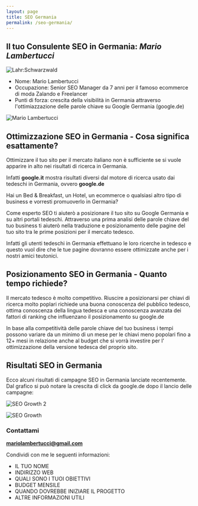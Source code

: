 ```yaml
---
layout: page
title: SEO Germania
permalink: /seo-germania/
---
```



## Il tuo Consulente SEO in Germania: *Mario Lambertucci*

![Lahr:Schwarzwald](https://user-images.githubusercontent.com/61537859/114528692-8736e700-9c49-11eb-8da2-d49c87381b61.jpeg)

- Nome: Mario Lambertucci
- Occupazione: Senior SEO Manager da 7 anni per il famoso ecommerce di moda Zalando e Freelancer
- Punti di forza: crescita della visibilità in Germania attraverso l'ottimiazzazione delle parole chiave su Google Germania (google.de)

![Mario Lambertucci](https://user-images.githubusercontent.com/61537859/114521549-cf9ed680-9c42-11eb-8dae-356443948158.jpeg)


## Ottimizzazione SEO in Germania - Cosa significa esattamente?
Ottimizzare il tuo sito per il mercato italiano non è sufficiente se si vuole apparire in alto nei risultati di ricerca in Germania. 

Infatti **google.it** mostra risultati diversi dal motore di ricerca usato dai tedeschi in Germania, ovvero **google.de**

Hai un Bed & Breakfast, un Hotel, un ecommerce o qualsiasi altro tipo di business e vorresti promuoverlo in Germania?

Come esperto SEO ti aiuterò a posizionare il tuo sito su Google Germania e su altri portali tedeschi. Attraverso una prima analisi delle parole chiave del tuo business ti aiuterò nella traduzione e posizionamento delle pagine del tuo sito tra le prime posizioni per il mercato tedesco.

Infatti gli utenti tedeschi in Germania effettuano le loro ricerche in tedesco e questo vuol dire che le tue pagine dovranno essere ottimizzate anche per i nostri amici teutonici.

## Posizionamento SEO in Germania - Quanto tempo richiede?
Il mercato tedesco è molto competitivo. Riuscire a posizionarsi per chiavi di ricerca molto poplari richiede una buona conoscenza del pubblico tedesco, ottima conoscenza della lingua tedesca e una conoscenza avanzata dei fattori di ranking che influenzano il posizionamento su google.de

In base alla competitività delle parole chiave del tuo business i tempi possono variare da un minimo di un mese per le chiavi meno popolari fino a 12+ mesi in relazione anche al budget che si vorrà investire per l' ottimizzazione della versione tedesca del proprio sito.


## Risultati SEO in Germania
Ecco alcuni risultati di campagne SEO in Germania lanciate recentemente. Dal grafico si può notare la crescita di click da google.de dopo il lancio delle campagne:

![SEO Growth 2](https://user-images.githubusercontent.com/61537859/114555750-4c907700-9c68-11eb-8c4a-fac26b929bc5.png)


![SEO Growth](https://user-images.githubusercontent.com/61537859/114555394-f0c5ee00-9c67-11eb-8484-a3c412a1cca8.png)



### Contattami
**mariolambertucci@gmail.com**

Condividi con me le seguenti informazioni:

- IL TUO NOME
- INDIRIZZO WEB
- QUALI SONO I TUOI OBIETTIVI
- BUDGET MENSILE
- QUANDO DOVREBBE INIZIARE IL PROGETTO
- ALTRE INFORMAZIONI UTILI
